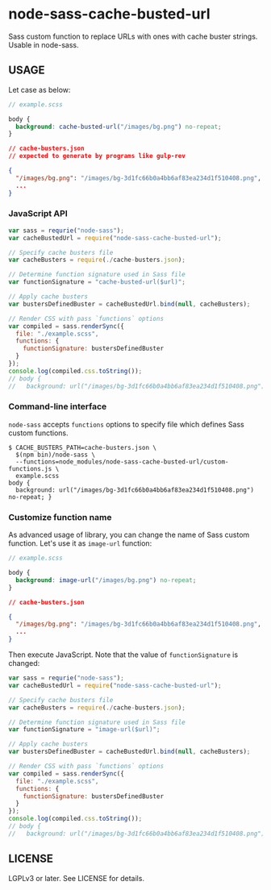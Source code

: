 node-sass-cache-busted-url
==========================

Sass custom function to replace URLs with ones with cache buster strings. Usable in node-sass.

USAGE
-----

Let case as below:

```scss
// example.scss

body {
  background: cache-busted-url("/images/bg.png") no-repeat;
}
```

```json
// cache-busters.json
// expected to generate by programs like gulp-rev

{
  "/images/bg.png": "/images/bg-3d1fc66b0a4bb6af83ea234d1f510408.png",
  ...
}
```

### JavaScript API ###

```javascript
var sass = requrie("node-sass");
var cacheBustedUrl = require("node-sass-cache-busted-url");

// Specify cache busters file
var cacheBusters = require(./cache-busters.json);

// Determine function signature used in Sass file
var functionSignature = "cache-busted-url($url)";

// Apply cache busters
var bustersDefinedBuster = cacheBustedUrl.bind(null, cacheBusters);

// Render CSS with pass `functions` options
var compiled = sass.renderSync({
  file: "./example.scss",
  functions: {
    functionSignature: bustersDefinedBuster
  }
});
console.log(compiled.css.toString());
// body {
//   background: url("/images/bg-3d1fc66b0a4bb6af83ea234d1f510408.png") no-repeat; }
```

### Command-line interface ###

`node-sass` accepts `functions` options to specify file which defines Sass custom functions.

```
$ CACHE_BUSTERS_PATH=cache-busters.json \
  $(npm bin)/node-sass \
  --functions=node_modules/node-sass-cache-busted-url/custom-functions.js \
  example.scss
body {
  background: url("/images/bg-3d1fc66b0a4bb6af83ea234d1f510408.png") no-repeat; }

```

### Customize function name ###

As advanced usage of library, you can change the name of Sass custom function. Let's use it as `image-url` function:

```scss
// example.scss

body {
  background: image-url("/images/bg.png") no-repeat;
}
```

```json
// cache-busters.json

{
  "/images/bg.png": "/images/bg-3d1fc66b0a4bb6af83ea234d1f510408.png",
  ...
}
```

Then execute JavaScript. Note that the value of `functionSignature` is changed:

```javascript
var sass = requrie("node-sass");
var cacheBustedUrl = require("node-sass-cache-busted-url");

// Specify cache busters file
var cacheBusters = require(./cache-busters.json);

// Determine function signature used in Sass file
var functionSignature = "image-url($url)";

// Apply cache busters
var bustersDefinedBuster = cacheBustedUrl.bind(null, cacheBusters);

// Render CSS with pass `functions` options
var compiled = sass.renderSync({
  file: "./example.scss",
  functions: {
    functionSignature: bustersDefinedBuster
  }
});
console.log(compiled.css.toString());
// body {
//   background: url("/images/bg-3d1fc66b0a4bb6af83ea234d1f510408.png") no-repeat; }
```

LICENSE
-------

LGPLv3 or later. See LICENSE for details.
